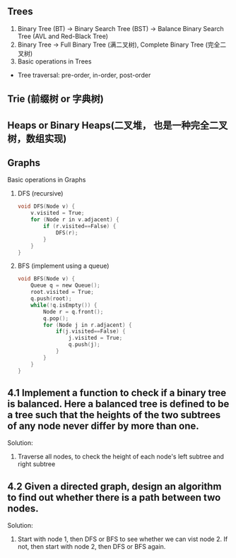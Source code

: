 ## Trees1. Binary Tree (BT) -> Binary Search Tree (BST) -> Balance Binary Search Tree (AVL and Red-Black Tree)2. Binary Tree -> Full Binary Tree (满二叉树), Complete Binary Tree (完全二叉树)3. Basic operations in Trees  * Tree traversal: pre-order, in-order, post-order## Trie (前缀树 or 字典树)## Heaps or Binary Heaps(二叉堆， 也是一种完全二叉树，数组实现)## GraphsBasic operations in Graphs1. DFS (recursive)	```C	void DFS(Node v) {		v.visited = True;		for (Node r in v.adjacent) {			if (r.visited==False) {				DFS(r);			}		}	}	```2. BFS (implement using a queue)	```C	void BFS(Node v) {		Queue q = new Queue();		root.visited = True;		q.push(root);		while(!q.isEmpty()) {			Node r = q.front();			q.pop();			for (Node j in r.adjacent) {				if(j.visited==False) {					j.visited = True;					q.push(j);				}			}		}	}	```## 4.1 Implement a function to check if a binary tree is balanced. Here a balanced tree is defined to be a tree such that the heights of the two subtrees of any node never differ by more than one. Solution:1. Traverse all nodes, to check the height of each node's left subtree and right subtree## 4.2 Given a directed graph, design an algorithm to find out whether there is a path between two nodes.Solution:1. Start with node 1, then DFS or BFS to see whether we can vist node 2. If not, then start with node 2, then DFS or BFS again. 